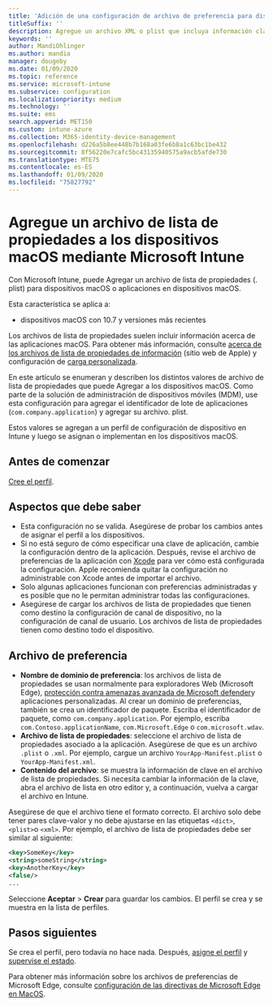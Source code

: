 ```yaml
---
title: 'Adición de una configuración de archivo de preferencia para dispositivos macOS en Microsoft Intune: Azure | Microsoft Docs'
titleSuffix: ''
description: Agregue un archivo XML o plist que incluya información clave sobre la aplicación. Use un perfil de configuración de dispositivo de archivo de preferencias para cambiar la información de clave en el archivo de lista de propiedades y asignarlo a los dispositivos macOS.
keywords: ''
author: MandiOhlinger
ms.author: mandia
manager: dougeby
ms.date: 01/09/2020
ms.topic: reference
ms.service: microsoft-intune
ms.subservice: configuration
ms.localizationpriority: medium
ms.technology: ''
ms.suite: ems
search.appverid: MET150
ms.custom: intune-azure
ms.collection: M365-identity-device-management
ms.openlocfilehash: d226a5b8ee448b7b168a03fe6b8a1c63bc1be432
ms.sourcegitcommit: 8f56220e7cafc5bc43135940575a9acb5afde730
ms.translationtype: MTE75
ms.contentlocale: es-ES
ms.lasthandoff: 01/09/2020
ms.locfileid: "75827792"
---
```

# <a name="add-a-property-list-file-to-macos-devices-using-microsoft-intune"></a>Agregue un archivo de lista de propiedades a los dispositivos macOS mediante Microsoft Intune

Con Microsoft Intune, puede Agregar un archivo de lista de propiedades (. plist) para dispositivos macOS o aplicaciones en dispositivos macOS.

Esta característica se aplica a:

- dispositivos macOS con 10.7 y versiones más recientes

Los archivos de lista de propiedades suelen incluir información acerca de las aplicaciones macOS. Para obtener más información, consulte [acerca de los archivos de lista de propiedades de información](https://developer.apple.com/library/archive/documentation/General/Reference/InfoPlistKeyReference/Articles/AboutInformationPropertyListFiles.html) (sitio web de Apple) y configuración de [carga personalizada](https://support.apple.com/guide/mdm/custom-mdm9abbdbe7/1/web/1).

En este artículo se enumeran y describen los distintos valores de archivo de lista de propiedades que puede Agregar a los dispositivos macOS. Como parte de la solución de administración de dispositivos móviles (MDM), use esta configuración para agregar el identificador de lote de aplicaciones (`com.company.application`) y agregar su archivo. plist.

Estos valores se agregan a un perfil de configuración de dispositivo en Intune y luego se asignan o implementan en los dispositivos macOS.

## <a name="before-you-begin"></a>Antes de comenzar

[Cree el perfil](device-profile-create.md).

## <a name="what-you-need-to-know"></a>Aspectos que debe saber

- Esta configuración no se valida. Asegúrese de probar los cambios antes de asignar el perfil a los dispositivos.
- Si no está seguro de cómo especificar una clave de aplicación, cambie la configuración dentro de la aplicación. Después, revise el archivo de preferencias de la aplicación con [Xcode](https://developer.apple.com/xcode/) para ver cómo está configurada la configuración. Apple recomienda quitar la configuración no administrable con Xcode antes de importar el archivo.
- Solo algunas aplicaciones funcionan con preferencias administradas y es posible que no le permitan administrar todas las configuraciones.
- Asegúrese de cargar los archivos de lista de propiedades que tienen como destino la configuración de canal de dispositivo, no la configuración de canal de usuario. Los archivos de lista de propiedades tienen como destino todo el dispositivo.

## <a name="preference-file"></a>Archivo de preferencia

- **Nombre de dominio de preferencia**: los archivos de lista de propiedades se usan normalmente para exploradores Web (Microsoft Edge), [protección contra amenazas avanzada de Microsoft defender](https://docs.microsoft.com/windows/security/threat-protection/microsoft-defender-atp/microsoft-defender-atp-mac)y aplicaciones personalizadas. Al crear un dominio de preferencias, también se crea un identificador de paquete. Escriba el identificador de paquete, como `com.company.application`. Por ejemplo, escriba `com.Contoso.applicationName`, `com.Microsoft.Edge` o `com.microsoft.wdav`.
- **Archivo de lista de propiedades**: seleccione el archivo de lista de propiedades asociado a la aplicación. Asegúrese de que es un archivo `.plist` o `.xml`. Por ejemplo, cargue un archivo `YourApp-Manifest.plist` o `YourApp-Manifest.xml`.
- **Contenido del archivo**: se muestra la información de clave en el archivo de lista de propiedades. Si necesita cambiar la información de la clave, abra el archivo de lista en otro editor y, a continuación, vuelva a cargar el archivo en Intune.

Asegúrese de que el archivo tiene el formato correcto. El archivo solo debe tener pares clave-valor y no debe ajustarse en las etiquetas `<dict>`, `<plist>`o `<xml>`. Por ejemplo, el archivo de lista de propiedades debe ser similar al siguiente:

```xml
<key>SomeKey</key>
<string>someString</string>
<key>AnotherKey</key>
<false/>
...
```

Seleccione **Aceptar** > **Crear** para guardar los cambios. El perfil se crea y se muestra en la lista de perfiles.

## <a name="next-steps"></a>Pasos siguientes

Se crea el perfil, pero todavía no hace nada. Después, [asigne el perfil](device-profile-assign.md) y [supervise el estado](device-profile-monitor.md).

Para obtener más información sobre los archivos de preferencias de Microsoft Edge, consulte [configuración de las directivas de Microsoft Edge en MacOS](https://docs.microsoft.com/deployedge/configure-microsoft-edge-on-mac).
